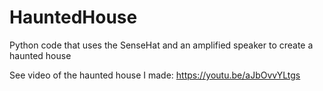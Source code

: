 # HauntedHouse
Python code that uses the SenseHat and an amplified speaker to create a haunted house

See video of the haunted house I made:  https://youtu.be/aJbOvvYLtgs

